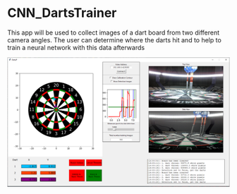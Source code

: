 # CNN_DartsTrainer
 This app will be used to collect images of a dart board from two different camera angles. The user can determine where the darts hit and to help to train a neural network with this data afterwards


![Screenshot](Screenshot.PNG)

